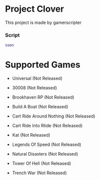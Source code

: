 # Project Clover
This project is made by gamerscripter

### Script
```lua
soon
```

# Supported Games
- Universal  (Not Released)

- 30008 (Not Released)

- Brookhaven RP (Not Released)

- Build A Boat (Not Released)

- Cart Ride Around Nothing (Not Released)

- Cart Ride Into Rtide (Not Released)

- Kat (Not Released)

- Legends Of Speed (Not Released)

- Natural Disasters (Not Released)

- Tower Of Hell (Not Released)

- Trench War (Not Released)

